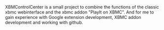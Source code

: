 XBMControlCenter is a small project to combine the functions of the classic xbmc webinterface and the xbmc addon "PlayIt on XBMC".
And for me to gain experience with Google extension development, XBMC addon development and working  with github. 
